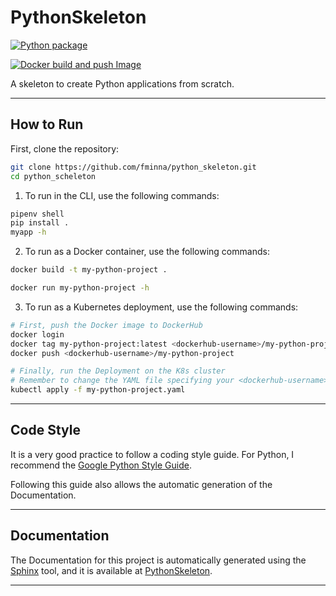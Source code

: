 # PythonSkeleton

[![Python package](https://github.com/fminna/python_skeleton/actions/workflows/python_test.yaml/badge.svg?branch=master)](https://github.com/fminna/python_skeleton/actions/workflows/python_test.yaml)

[![Docker build and push Image](https://github.com/fminna/python_skeleton/actions/workflows/docker_push.yaml/badge.svg?branch=master)](https://github.com/fminna/python_skeleton/actions/workflows/docker_push.yaml)

A skeleton to create Python applications from scratch.

----------

## How to Run

First, clone the repository:

```bash
git clone https://github.com/fminna/python_skeleton.git
cd python_scheleton
```

1. To run in the CLI, use the following commands:

```bash
pipenv shell
pip install .
myapp -h
```

2. To run as a Docker container, use the following commands:

```bash
docker build -t my-python-project .

docker run my-python-project -h
```

3. To run as a Kubernetes deployment, use the following commands:

```bash
# First, push the Docker image to DockerHub
docker login
docker tag my-python-project:latest <dockerhub-username>/my-python-project:latest
docker push <dockerhub-username>/my-python-project

# Finally, run the Deployment on the K8s cluster
# Remember to change the YAML file specifying your <dockerhub-username>
kubectl apply -f my-python-project.yaml
```

----------

## Code Style

It is a very good practice to follow a coding style guide. For Python, I recommend the [Google Python Style Guide](https://google.github.io/styleguide/pyguide.html).

Following this guide also allows the automatic generation of the Documentation.

----------

## Documentation

The Documentation for this project is automatically generated using the [Sphinx](https://www.sphinx-doc.org/en/master/) tool, and it is available at [PythonSkeleton](https://fminna.github.io/python_skeleton/).

----------
